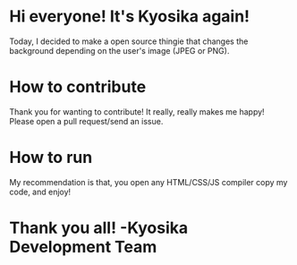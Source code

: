 # Hi everyone! It's Kyosika again!
Today, I decided to make a open source thingie that changes the background depending on the user's image (JPEG or PNG).

# How to contribute
Thank you for wanting to contribute! It really, really makes me happy! Please open a pull request/send an issue.

# How to run
My recommendation is that, you open any HTML/CSS/JS compiler copy my code, and enjoy!

# Thank you all! -Kyosika Development Team
